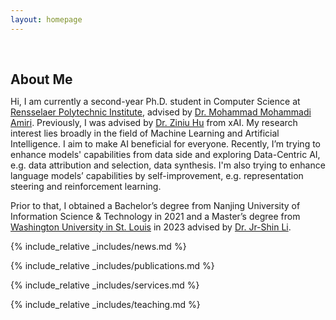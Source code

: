 ```yaml
---
layout: homepage
---
```


<h1 id="about-me"></h1>

<h2 style="margin: 60px 0px 10px;">About Me</h2>

Hi, I am currently a second-year Ph.D. student in Computer Science at [Rensselaer Polytechnic Institute](https://www.rpi.edu/), advised by [Dr. Mohammad Mohammadi Amiri](https://mmamiri.github.io/). 
Previously, I was advised by [Dr. Ziniu Hu](https://acbull.github.io/) from xAI.
My research interest lies broadly in the field of Machine Learning and Artificial Intelligence. 
I aim to make AI beneficial for everyone. 
Recently, I’m trying to enhance models' capabilities from data side and exploring Data-Centric AI, e.g. data attribution and selection, data synthesis. 
I'm also trying to enhance language models’ capabilities by self-improvement, e.g. representation steering and reinforcement learning.

Prior to that, I obtained a Bachelor’s degree from Nanjing University of Information Science & Technology in 2021 and a Master’s degree from 
[Washington University in St. Louis](https://washu.edu/) in 2023 advised by [Dr. Jr-Shin Li](https://engineering.washu.edu/faculty/Jr-Shin-Li.html). 

<!-- <b style='color:red;'> . </b> -->

<!--
<strong style="color:#e74d3c; font-weight:600"><strong style="color:#e74d3c; font-weight:600">I am currently on the 2023-2024 academic job market, looking for faculty positions in CS, CSE, ECE, IEOR, etc., related to Artificial Intelligence, Computer Vision, and Machine Learning. Please feel free to contact me if you are interested. I am also happy to give talks on my research in related seminars.</strong></strong>
-->

{% include_relative _includes/news.md %}

{% include_relative _includes/publications.md %}

{% include_relative _includes/services.md %}

{% include_relative _includes/teaching.md %}
